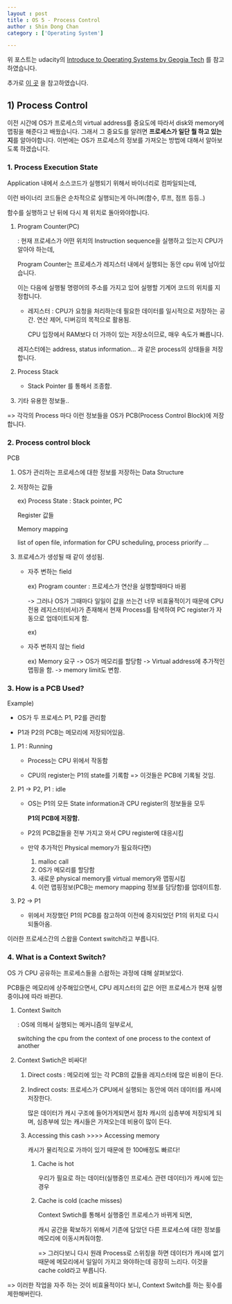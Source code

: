 ```yaml
---
layout : post
title : OS 5 - Process Control
author : Shin Dong Chan
category : ['Operating System']

---
```


위 포스트는 udacity의 [Introduce to Operating Systems by Geogia Tech](https://www.udacity.com/course/introduction-to-operating-systems--ud923) 를 참고하였습니다.

추가로 [이 곳](https://medium.com/pocs/%EB%A6%AC%EB%88%85%EC%8A%A4-%EC%BB%A4%EB%84%90-%EC%9A%B4%EC%98%81%EC%B2%B4%EC%A0%9C-%EA%B0%95%EC%9D%98%EB%85%B8%ED%8A%B8-1-d36d6c961566) 을 참고하였습니다.

## 1) Process Control

이전 시간에 OS가 프로세스의 virtual address를 중요도에 따라서 disk와 memory에 맵핑을 해준다고 배웠습니다. 그래서 그 중요도를 알려면 **프로세스가 일단 뭘 하고 있는지**를 알아야합니다. 이번에는 OS가 프로세스의 정보를 가져오는 방법에 대해서 알아보도록 하겠습니다.

### 1. Process Execution State

Application 내에서 소스코드가 실행되기 위해서 바이너리로 컴파일되는데,

이런 바이너리 코드들은 순차적으로 실행되는게 아니며(함수, 루프, 점프 등등..)

함수를 실행하고 난 뒤에 다시 제 위치로 돌아와야합니다.

1. Program Counter(PC)

   : 현재 프로세스가 어떤 위치의 Instruction sequence을 실행하고 있는지 CPU가 알아야 하는데,

   Program Counter는 프로세스가 레지스터 내에서 실행되는 동안 cpu 위에 남아있습니다.
   
   이는 다음에 실행될 명령어의 주소를 가지고 있어 실행할 기계어 코드의 위치를 지정합니다.
   
   - 레지스터 : CPU가 요청을 처리하는데 필요한 데이터를 일시적으로 저장하는 공간. 연산 제어, 디버깅의 목적으로 활용됨.

     CPU 입장에서 RAM보다 더 가까이 있는 저장소이므로, 매우 속도가 빠릅니다.

   레지스터에는 address, status information... 과 같은 process의 상태들을 저장합니다.

2. Process Stack

   - Stack Pointer 를 통해서 조종함.

3. 기타 유용한 정보들..

=> 각각의 Process 마다 이런 정보들을 OS가 PCB(Process Control Block)에 저장합니다.

### 2. Process control block

PCB

1. OS가 관리하는 프로세스에 대한 정보를 저장하는 Data Structure

2. 저장하는 값들

   ex) Process State : Stack pointer, PC

   Register 값들

   Memory mapping

   list of open file, information for CPU scheduling, process priorify ...

3. 프로세스가 생성될 때 같이 생성됨.

   - 자주 변하는 field

     ex) Program counter : 프로세스가 연산을 실행할때마다 바뀜

     -> 그러나 OS가 그때마다 일일이 값을 쓰는건 너무 비효율적이기 때문에 CPU 전용 레지스터(비서)가 존재해서 현재 Process를 탐색하여 PC register가 자동으로 업데이트되게 함.

     ex) 

   - 자주 변하지 않는 field

     ex) Memory 요구 -> OS가 메모리를 할당함 -> Virtual address에 추가적인 맵핑을 함. -> memory limit도 변함.

### 3. How is a PCB Used?

Example) 

- OS가 두 프로세스 P1, P2를 관리함

- P1과 P2의 PCB는 메모리에 저장되어있음.

1. P1 : Running

   - Process는 CPU 위에서 작동함

   - CPU의 register는 P1의 state를 기록함 => 이것들은 PCB에 기록될 것임.

2. P1 -> P2, P1 : idle

   - OS는 P1의 모든 State information과 CPU register의 정보들을 모두

     **P1의 PCB에 저장함.**

   - P2의 PCB값들을 전부 가지고 와서 CPU register에 대응시킴

   - 만약 추가적인 Physical memory가 필요하다면)

     1. malloc call
     2. OS가 메모리를 할당함
     3. 새로운 physical memory를 virtual memory와 맵핑시킴
     4. 이런 맵핑정보(PCB는 memory mapping 정보를 담당함)를 업데이트함.

3. P2 -> P1

   - 위에서 저장했던 P1의 PCB를 참고하여 이전에 중지되었던 P1의 위치로 다시 되돌아옴.

이러한 프로세스간의 스왑을 Context switch라고 부릅니다.

### 4. What is a Context Switch?

OS 가 CPU 공유하는 프로세스들을 스왑하는 과정에 대해 살펴보았다.

PCB들은 메모리에 상주해있으면서, CPU 레지스터의 값은 어떤 프로세스가 현재 실행중이냐에 따라 바뀐다.

1. Context Switch

   : OS에 의해서 실행되는 메커니즘의 일부로서, 

   switching the cpu from the context of one process to the context of another

2. Context Swtich은 비싸다!

   1. Direct costs : 메모리에 있는 각 PCB의 값들을 레지스터에 많은 비용이 든다.

   2. Indirect costs: 프로세스가 CPU에서 실행되는 동안에 여러 데이터를 캐시에 저장한다.

      많은 데이터가 캐시 구조에 들어가게되면서 점차 캐시의 심층부에 저장되게 되며, 심층부에 있는 캐시들은 가져오는데 비용이 많이 든다.

   3. Accessing this cash >>>> Accessing memory

      캐시가 물리적으로 가까이 있기 때문에 한 100배정도 빠르다!

      1. Cache is hot

         우리가 필요로 하는 데이터(실행중인 프로세스 관련 데이터)가 캐시에 있는 경우

      2. Cache is cold (cache misses)

         Context Swtich를 통해서 실행중인 프로세스가 바뀌게 되면, 

         캐시 공간을 확보하기 위해서 기존에 담았던 다른 프로세스에 대한 정보를 메모리에 이동시켜줘야함.

         => 그러다보니 다시 원래 Process로 스위칭을 하면 데이터가 캐시에 없기 때문에 메모리에서 일일이 가지고 와야하는데 굉장히 느리다. 이것을 cache cold라고 부릅니다.

=> 이러한 작업을 자주 하는 것이 비효율적이다 보니, Context Switch를 하는 횟수를 제한해버린다.



